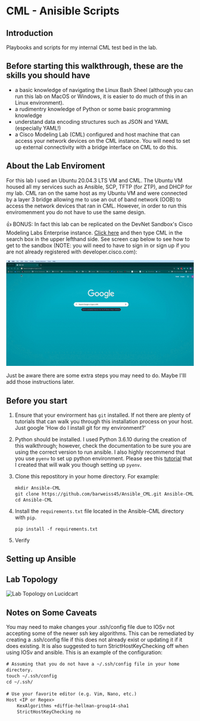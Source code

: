 # CML - Anisible Scripts
## Introduction
Playbooks and scripts for my internal CML test bed in the lab.

## Before starting this walkthrough, these are the skills you should have
* a basic knowledge of navigating the Linux Bash Sheel (although you can run this lab on MacOS or Windows, it is easier to do much of this in an Linux environment).
* a rudimentry knowledge of Python or some basic programming knowledge
* understand data encoding structures such as JSON and YAML (especially YAML!)
* a Cisco Modeling Lab (CML) configured and host machine that can access your network devices on the CML instance. You will need to set up external connectivity with a bridge interface on CML to do this.

## About the Lab Enviroment
For this lab I used an Ubuntu 20.04.3 LTS VM and CML. The Ubuntu VM housed all my services such as Ansible, SCP, TFTP (for ZTP), and DHCP for my lab. CML ran on the same host as my Ubuntu VM and were connected by a layer 3 bridge allowing me to use an out of band network (OOB) to access the network devices that ran in CML. However, in order to run this enviromenment you do not have to use the same design. 

:thumbsup: BONUS: In fact this lab can be replicated on the DevNet Sandbox's Cisco Modeling Labs Enterprise instance. [Click here](https://devnetsandbox.cisco.com/RM/Topology) and then type CML in the search box in the upper lefthand side. See screen cap below to see how to get to the sandbox (NOTE: you will need to have to sign in or sign up if you are not already registered with developer.cisco.com):

![DevNet Sandbox Screen Cap GIF](/assets/images/devnet_sandbox.gif)

Just be aware there are some extra steps you may need to do. Maybe I'lll add those instructions later.

## Before you start
1. Ensure that your envirorment has ```git``` installed. If not there are plenty of tutorials that can walk you through this installation process on your host. Just google 'How do I install git for my environment?'

2. Python should be installed. I used Python 3.6.10 during the creation of this walkthrough; however, check the documentation to be sure you are using the correct version to run ansible. I also highly recommend that you use ```pyenv``` to set up python environment. Please see this [tutorial](https://github.com/barweiss45/my-pyenv-guide) that I created that will walk you though setting up ```pyenv```.

3. Clone this repostitory in your home directory. For example:
    ```
    mkdir Ansible-CML
    git clone https://github.com/barweiss45/Ansible_CML.git Ansible-CML
    cd Ansible-CML
    ```
4. Install the ```requirements.txt``` file located in the Ansible-CML directory with ```pip```.
    ```
    pip install -f requirements.txt
    ```
5. Verify

## Setting up Ansible

## Lab Topology
![Lab Topology on Lucidcart](https://lucid.app/publicSegments/view/622eb251-d6a7-422f-a36b-da2c68a4e2bc/image.png)

## Notes on Some Caveats
You may need to make changes your .ssh/config file due to IOSv not accepting some of the newer ssh key algorithms. This can be remediated by creating a .ssh/config file if this does not already exist or updating it if it does existing. It is also suggested to turn StrictHostKeyChecking off when using IOSv and ansible. This is an example of the configuration:
```
# Assuming that you do not have a ~/.ssh/config file in your home directory.
touch ~/.ssh/config
cd ~/.ssh/

# Use your favorite editor (e.g. Vim, Nano, etc.)
Host <IP or Regex>
    KexAlgorithms +diffie-hellman-group14-sha1
    StrictHostKeyChecking no
```